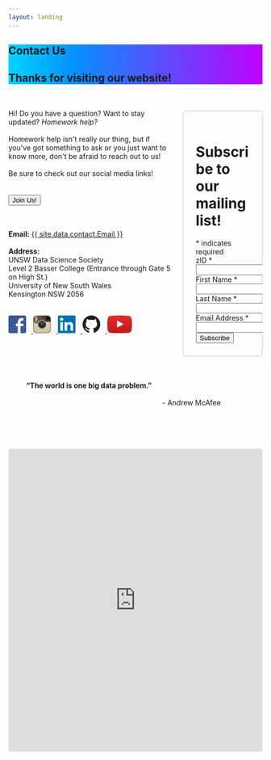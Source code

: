 ```yaml
---
layout: landing
---
```

<section class="hero is-info">
    <div class="hero-body" style="background: rgb(1,213,255); background: linear-gradient(90deg, rgba(1,213,255,1) 0%, rgba(4,146,255,1) 25%, rgba(190,1,255,1) 100%);">
        <div class="container">
            <h1 class="title is-1">
                Contact Us
            </h1>
            <h2 class="subtitle is-5">
                Thanks for visiting our website!
            </h2>
        </div>
    </div>
</section>

<div class="hero-body; container has-text-black">
    <div class="columns is-8 is-variable">
        <div class="column is-half has-text-left"> 
            <p class="is-size-5">
                <br>
                Hi! Do you have a question? Want to stay updated? <i>Homework help?</i>
                <br><br>
                Homework help isn't really our thing, but if you've got something to ask or you just want to know more, don't be afraid to reach out to us!
                <br><br>
                Be sure to check out our social media links!
                <br><br><br>
                <a href="https://docs.google.com/forms/d/e/1FAIpQLSffSdDlZLRMnWokOwlpKEVaaklL39nkgkjnZ0iaqdoL134nVA/viewform?usp=sf_link" target="_blank">
                    <button class="button is-info is-bold">Join Us!</button></a>
                <br><br><br>
            </p>
            <div>
                <b>Email:</b> <a href="mailto:{{ site.data.contact.Email }}">{{ site.data.contact.Email }}</a>
                <br><br>
                <b>Address:</b><br>
                UNSW Data Science Society<br>
                Level 2 Basser College (Entrance through Gate 5 on High St.)<br>
                University of New South Wales<br>
                Kensington NSW 2056<br>
                <br><br>
            </div>
            <div class="social media">
                <a href="https://www.facebook.com/DataSoc/" target="_blank">
                    <img src="/assets/images/social_media/facebook.png" style="width:35px; margin-right:10px"> </a>
                <a href="https://www.instagram.com/unswdatasoc/" target="_blank">
                    <img src="/assets/images/social_media/instagram.png" style="width:35px; margin-right:10px"> </a>
                <a href="https://au.linkedin.com/company/datasoc" target="_blank">
                    <img src="/assets/images/social_media/linkedin.png" style="width:35px; margin-right:10px"> </a>
                <a href="https://github.com/unswdata/" target="_blank">
                    <img src="/assets/images/social_media/github.png" style="width:35px; margin-right:10px"> </a>
                <a href="https://www.youtube.com/channel/UC5xEG38_Jr0251sMBoj8xwQ" target="_blank">
                    <img src="/assets/images/social_media/youtube.png" style="height:35px"> </a>
                <br><br><br>
            </div>
        </div>
        <div class="column is-5 is-offset-1 has-text-left">
        <br><br>
        <!-- Begin Mailchimp Signup Form -->
            <link href="//cdn-images.mailchimp.com/embedcode/classic-10_7.css" rel="stylesheet" type="text/css">
            <div id="mc_embed_signup">
            <form action="https://unswdata.us19.list-manage.com/subscribe/post?u=8dc568d0db37b26ed75ba4d94&amp;id=01f8128da2" style="border:1px solid #ccc; border-radius:5px; padding:25px;" method="post" id="mc-embedded-subscribe-form" name="mc-embedded-subscribe-form" class="validate" target="_blank" novalidate>
                <div id="mc_embed_signup_scroll">
                <h1 class="is-size-4"><b>Subscribe to our mailing list!</b></h1>
            <div class="indicates-required"><span class="asterisk">*</span> indicates required</div>
            <div class="mc-field-group size1of2">
                <label for="mce-MMERGE3">zID  <span class="asterisk">*</span></label>
                <input type="number" name="MMERGE3" class="required" value="" id="mce-MMERGE3">
            </div>
            <div class="mc-field-group">
                <label for="mce-FNAME">First Name  <span class="asterisk">*</span></label>
                <input type="text" value="" name="FNAME" class="required" id="mce-FNAME">
            </div>
            <div class="mc-field-group">
                <label for="mce-LNAME">Last Name  <span class="asterisk">*</span></label>
                <input type="text" value="" name="LNAME" class="required" id="mce-LNAME">
            </div>
            <div class="mc-field-group">
                <label for="mce-EMAIL">Email Address  <span class="asterisk">*</span></label>
                <input type="email" value="" name="EMAIL" class="required email" id="mce-EMAIL"><br>
            </div>
                <div id="mce-responses" class="clear">
                    <div class="response" id="mce-error-response" style="display:none"></div>
                    <div class="response" id="mce-success-response" style="display:none"></div>
                </div>    <!-- real people should not fill this in and expect good things - do not remove this or risk form bot signups-->
                <div style="position: absolute; left: -5000px;" aria-hidden="true"><input type="text" name="b_8dc568d0db37b26ed75ba4d94_01f8128da2" tabindex="-1" value=""></div>
                <div class="clear"><input type="submit" value="Subscribe" name="subscribe" id="mc-embedded-subscribe" class="button  is-info is-bold"></div>
                </div>
            </form>
            </div>
            <!--End mc_embed_signup-->
        </div>
    </div>
    <div class="columns is-centered has-text-white" style="background-image: url('/assets/images/background.png'); border-radius:10px; padding:35px">
        <p class="is-size-3">
            <b>“The world is one big data problem.”</b>
        </p>
        <p class="is-size-5">
            <br><br>
            - Andrew McAfee
            <br>
        </p>
    </div>
    <br><br>
    <div class="columns is-vcentered is-centered">
        <iframe src="https://www.google.com/maps/embed?pb=!1m18!1m12!1m3!1d1668.9917985536565!2d151.23080794983784!3d-33.91658157788042!2m3!1f0!2f0!3f0!3m2!1i1024!2i768!4f13.1!3m3!1m2!1s0x6b12b18c619e5679%3A0x70e6b528f4a64879!2sArc%20%40%20UNSW!5e0!3m2!1sen!2sau!4v1590563340784!5m2!1sen!2sau" width="900" height="600" frameborder="0" style="border-radius:5px;" allowfullscreen="" aria-hidden="false" tabindex="0"></iframe>
    </div>
</div>
